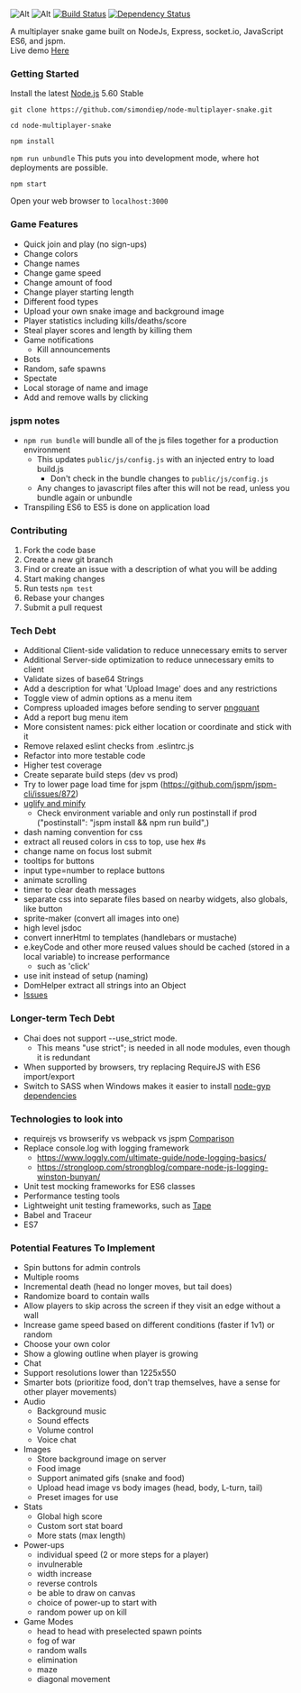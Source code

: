 ![Alt](https://simondiep.github.io/img/node-multiplayer-snake.gif)
![Alt](https://simondiep.github.io/img/snake.gif)
[![Build Status](https://travis-ci.org/simondiep/node-multiplayer-snake.svg?branch=master)](https://travis-ci.org/simondiep/node-multiplayer-snake)
[![Dependency Status](https://david-dm.org/simondiep/node-multiplayer-snake/status.svg?style=flat)](https://david-dm.org/simondiep/node-multiplayer-snake)  

A multiplayer snake game built on NodeJs, Express, socket.io, JavaScript ES6, and jspm.  
Live demo [Here](https://node-multiplayer-snake.herokuapp.com/)

### Getting Started

Install the latest [Node.js](http://nodejs.org) 5.60 Stable

`git clone https://github.com/simondiep/node-multiplayer-snake.git`

`cd node-multiplayer-snake`

`npm install`

`npm run unbundle` This puts you into development mode, where hot deployments are possible.

`npm start`

Open your web browser to `localhost:3000`


### Game Features
 - Quick join and play (no sign-ups)
 - Change colors
 - Change names
 - Change game speed
 - Change amount of food
 - Change player starting length
 - Different food types
 - Upload your own snake image and background image
 - Player statistics including kills/deaths/score
 - Steal player scores and length by killing them
 - Game notifications
    - Kill announcements
 - Bots
 - Random, safe spawns
 - Spectate
 - Local storage of name and image
 - Add and remove walls by clicking

### jspm notes
 - `npm run bundle` will bundle all of the js files together for a production environment
   - This updates `public/js/config.js` with an injected entry to load build.js
     - Don't check in the bundle changes to `public/js/config.js`
   - Any changes to javascript files after this will not be read, unless you bundle again or unbundle
 - Transpiling ES6 to ES5 is done on application load
 
### Contributing

1. Fork the code base
2. Create a new git branch
3. Find or create an issue with a description of what you will be adding
4. Start making changes
5. Run tests `npm test`
6. Rebase your changes
7. Submit a pull request

### Tech Debt
 - Additional Client-side validation to reduce unnecessary emits to server
 - Additional Server-side optimization to reduce unnecessary emits to client
 - Validate sizes of base64 Strings
 - Add a description for what 'Upload Image' does and any restrictions
 - Toggle view of admin options as a menu item
 - Compress uploaded images before sending to server [pngquant](https://pngquant.org/)
 - Add a report bug menu item
 - More consistent names: pick either location or coordinate and stick with it
 - Remove relaxed eslint checks from .eslintrc.js
 - Refactor into more testable code
 - Higher test coverage
 - Create separate build steps (dev vs prod)
 - Try to lower page load time for jspm (https://github.com/jspm/jspm-cli/issues/872)
 - [uglify and minify](https://www.npmjs.com/package/uglify-js2)
   - Check environment variable and only run postinstall if prod ("postinstall": "jspm install && npm run build",)
 - dash naming convention for css
 - extract all reused colors in css to top, use hex #s
 - change name on focus lost submit
 - tooltips for buttons
 - input type=number to replace buttons
 - animate scrolling 
 - timer to clear death messages
 - separate css into separate files based on nearby widgets, also globals, like button
 - sprite-maker (convert all images into one)
 - high level jsdoc
 - convert innerHtml to templates (handlebars or mustache)
 - e.keyCode and other more reused values should be cached (stored in a local variable) to increase performance
   - such as 'click'
 - use init instead of setup (naming)
 - DomHelper extract all strings into an Object
 - [Issues](https://github.com/simondiep/node-multiplayer-snake/issues)

### Longer-term Tech Debt
 - Chai does not support --use_strict mode.
    - This means "use strict"; is needed in all node modules, even though it is redundant
 - When supported by browsers, try replacing RequireJS with ES6 import/export
 - Switch to SASS when Windows makes it easier to install [node-gyp dependencies](https://github.com/nodejs/node-gyp/issues/629)

### Technologies to look into
 - requirejs vs browserify vs webpack vs jspm [Comparison](https://webpack.github.io/docs/comparison.html)
 - Replace console.log with logging framework
    - https://www.loggly.com/ultimate-guide/node-logging-basics/
    - https://strongloop.com/strongblog/compare-node-js-logging-winston-bunyan/
 - Unit test mocking frameworks for ES6 classes
 - Performance testing tools
 - Lightweight unit testing frameworks, such as [Tape](https://github.com/substack/tape)
 - Babel and Traceur
 - ES7
 
### Potential Features To Implement
 - Spin buttons for admin controls
 - Multiple rooms
 - Incremental death (head no longer moves, but tail does)
 - Randomize board to contain walls
 - Allow players to skip across the screen if they visit an edge without a wall
 - Increase game speed based on different conditions (faster if 1v1) or random
 - Choose your own color
 - Show a glowing outline when player is growing
 - Chat
 - Support resolutions lower than 1225x550
 - Smarter bots (prioritize food, don't trap themselves, have a sense for other player movements)
 - Audio
    - Background music
    - Sound effects
    - Volume control
    - Voice chat
 - Images
    - Store background image on server
    - Food image
    - Support animated gifs (snake and food)
    - Upload head image vs body images (head, body, L-turn, tail)
    - Preset images for use
 - Stats
    - Global high score
    - Custom sort stat board
    - More stats (max length)
 - Power-ups
    - individual speed (2 or more steps for a player)
    - invulnerable
    - width increase
    - reverse controls
    - be able to draw on canvas
    - choice of power-up to start with
    - random power up on kill
 - Game Modes
    - head to head with preselected spawn points
    - fog of war
    - random walls
    - elimination
    - maze
    - diagonal movement
